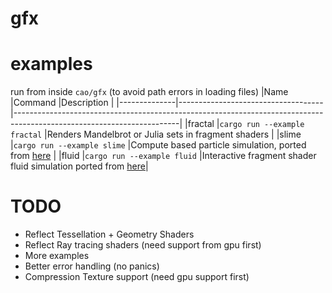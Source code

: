 # gfx

# examples
run from inside `cao/gfx` (to avoid path errors in loading files)
|Name          |Command                             |Description                                                                                                            |
|--------------|------------------------------------|-----------------------------------------------------------------------------------------------------------------------|
|fractal       |`cargo run --example fractal`       |Renders Mandelbrot or Julia sets in fragment shaders                                                                   |
|slime         |`cargo run --example slime`         |Compute based particle simulation, ported from [here](https://www.youtube.com/watch?v=X-iSQQgOd1A)                     |
|fluid         |`cargo run --example fluid`         |Interactive fragment shader fluid simulation ported from [here](https://paveldogreat.github.io/WebGL-Fluid-Simulation/)|

# TODO
- Reflect Tessellation + Geometry Shaders
- Reflect Ray tracing shaders (need support from gpu first)
- More examples
- Better error handling (no panics)
- Compression Texture support (need gpu support first)